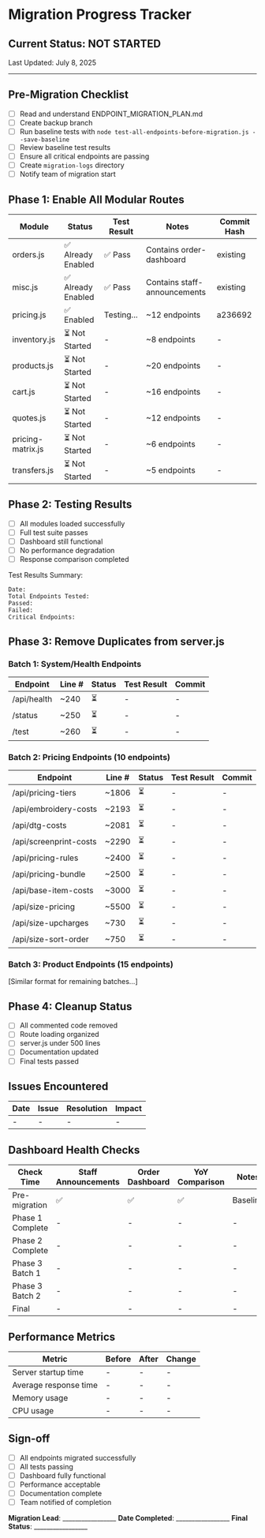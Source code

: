 # Migration Progress Tracker

## Current Status: NOT STARTED

Last Updated: July 8, 2025

---

## Pre-Migration Checklist

- [ ] Read and understand ENDPOINT_MIGRATION_PLAN.md
- [ ] Create backup branch
- [ ] Run baseline tests with `node test-all-endpoints-before-migration.js --save-baseline`
- [ ] Review baseline test results
- [ ] Ensure all critical endpoints are passing
- [ ] Create `migration-logs` directory
- [ ] Notify team of migration start

## Phase 1: Enable All Modular Routes

| Module | Status | Test Result | Notes | Commit Hash |
|--------|--------|-------------|-------|-------------|
| orders.js | ✅ Already Enabled | ✅ Pass | Contains order-dashboard | existing |
| misc.js | ✅ Already Enabled | ✅ Pass | Contains staff-announcements | existing |
| pricing.js | ✅ Enabled | Testing... | ~12 endpoints | a236692 |
| inventory.js | ⏳ Not Started | - | ~8 endpoints | - |
| products.js | ⏳ Not Started | - | ~20 endpoints | - |
| cart.js | ⏳ Not Started | - | ~16 endpoints | - |
| quotes.js | ⏳ Not Started | - | ~12 endpoints | - |
| pricing-matrix.js | ⏳ Not Started | - | ~6 endpoints | - |
| transfers.js | ⏳ Not Started | - | ~5 endpoints | - |

## Phase 2: Testing Results

- [ ] All modules loaded successfully
- [ ] Full test suite passes
- [ ] Dashboard still functional
- [ ] No performance degradation
- [ ] Response comparison completed

Test Results Summary:
```
Date: 
Total Endpoints Tested: 
Passed: 
Failed: 
Critical Endpoints: 
```

## Phase 3: Remove Duplicates from server.js

### Batch 1: System/Health Endpoints
| Endpoint | Line # | Status | Test Result | Commit |
|----------|--------|--------|-------------|--------|
| /api/health | ~240 | ⏳ | - | - |
| /status | ~250 | ⏳ | - | - |
| /test | ~260 | ⏳ | - | - |

### Batch 2: Pricing Endpoints (10 endpoints)
| Endpoint | Line # | Status | Test Result | Commit |
|----------|--------|--------|-------------|--------|
| /api/pricing-tiers | ~1806 | ⏳ | - | - |
| /api/embroidery-costs | ~2193 | ⏳ | - | - |
| /api/dtg-costs | ~2081 | ⏳ | - | - |
| /api/screenprint-costs | ~2290 | ⏳ | - | - |
| /api/pricing-rules | ~2400 | ⏳ | - | - |
| /api/pricing-bundle | ~2500 | ⏳ | - | - |
| /api/base-item-costs | ~3000 | ⏳ | - | - |
| /api/size-pricing | ~5500 | ⏳ | - | - |
| /api/size-upcharges | ~730 | ⏳ | - | - |
| /api/size-sort-order | ~750 | ⏳ | - | - |

### Batch 3: Product Endpoints (15 endpoints)
[Similar format for remaining batches...]

## Phase 4: Cleanup Status

- [ ] All commented code removed
- [ ] Route loading organized
- [ ] server.js under 500 lines
- [ ] Documentation updated
- [ ] Final tests passed

## Issues Encountered

| Date | Issue | Resolution | Impact |
|------|-------|------------|--------|
| - | - | - | - |

## Dashboard Health Checks

| Check Time | Staff Announcements | Order Dashboard | YoY Comparison | Notes |
|------------|--------------------|--------------------|----------------|-------|
| Pre-migration | ✅ | ✅ | ✅ | Baseline |
| Phase 1 Complete | - | - | - | - |
| Phase 2 Complete | - | - | - | - |
| Phase 3 Batch 1 | - | - | - | - |
| Phase 3 Batch 2 | - | - | - | - |
| Final | - | - | - | - |

## Performance Metrics

| Metric | Before | After | Change |
|--------|--------|-------|--------|
| Server startup time | - | - | - |
| Average response time | - | - | - |
| Memory usage | - | - | - |
| CPU usage | - | - | - |

## Sign-off

- [ ] All endpoints migrated successfully
- [ ] All tests passing
- [ ] Dashboard fully functional
- [ ] Performance acceptable
- [ ] Documentation complete
- [ ] Team notified of completion

**Migration Lead**: _________________
**Date Completed**: _________________
**Final Status**: _________________